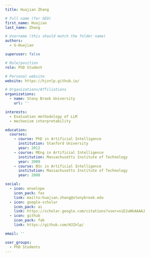 ```yaml
---
title: Huajian Zhang

# Full name (for SEO)
first_name: Huajian
last_name: Zhang

# Username (this should match the folder name)
authors:
  - G-Huajian

superuser: false

# Role/position
role: PhD Student

# Personal website
website: https://hjznlp.github.io/

# Organizations/Affiliations
organizations:
  - name: Stony Brook University
    url: ''

interests:
  - Evaluation methodology of LLM
  - mechanism interpretability

education:
  courses:
    - course: PhD in Artificial Intelligence
      institution: Stanford University
      year: 2012
    - course: MEng in Artificial Intelligence
      institution: Massachusetts Institute of Technology
      year: 2009
    - course: BSc in Artificial Intelligence
      institution: Massachusetts Institute of Technology
      year: 2008

social:
  - icon: envelope
    icon_pack: fas
    link: mailto:huajian.zhang@stonybrook.edu
  - icon: google-scholar
    icon_pack: ai
    link: https://scholar.google.com/citations?user=niE2uWkAAAAJ
  - icon: github
    icon_pack: fab
    link: https://github.com/HJZnlp/

email: ''

user_groups:
  - PhD Students
---
```

